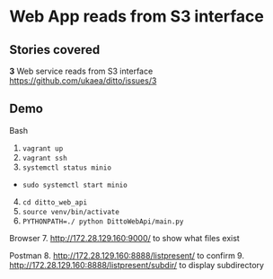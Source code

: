 # Web App reads from S3 interface

## Stories covered

**3** Web service reads from S3 interface
https://github.com/ukaea/ditto/issues/3

## Demo

Bash
1. `vagrant up`
2. `vagrant ssh`
3. `systemctl status minio`
  - `sudo systemctl start minio`
4. `cd ditto_web_api`
5. `source venv/bin/activate`
6. `PYTHONPATH=./ python DittoWebApi/main.py`

Browser
7. http://172.28.129.160:9000/ to show what files exist

Postman
8. http://172.28.129.160:8888/listpresent/ to confirm
9. http://172.28.129.160:8888/listpresent/subdir/ to display subdirectory
